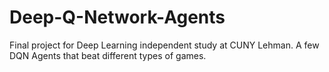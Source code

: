 # Deep-Q-Network-Agents
Final project for Deep Learning independent study at CUNY Lehman. A few DQN Agents that beat different types of games.

